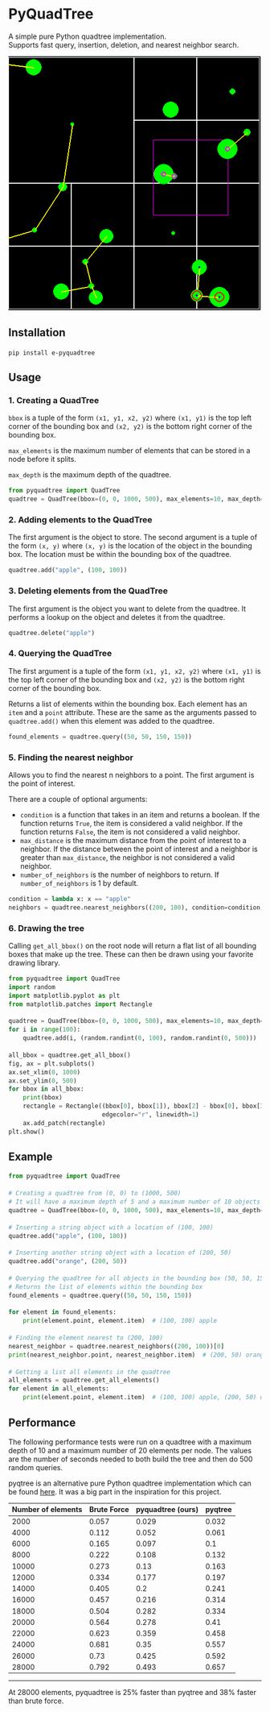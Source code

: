# PyQuadTree  
A simple pure Python quadtree implementation.  
Supports fast query, insertion, deletion, and nearest neighbor search.

![thumbnail](https://github.com/Elan456/pyquadtree/blob/88facad2be5f20196c24711d89753d4a94145009/assets/interactive.png)

## Installation

`pip install e-pyquadtree`


## Usage

### 1. Creating a QuadTree

`bbox` is a tuple of the form `(x1, y1, x2, y2)` where `(x1, y1)` is the top left corner of the bounding box and
`(x2, y2)` is the bottom right corner of the bounding box.  

`max_elements` is the maximum number of elements that can be stored in a node before it splits.  

`max_depth` is the maximum depth of the quadtree.
```python
from pyquadtree import QuadTree
quadtree = QuadTree(bbox=(0, 0, 1000, 500), max_elements=10, max_depth=5)
```

### 2. Adding elements to the QuadTree

The first argument is the object to store.
The second argument is a tuple of the form `(x, y)` where `(x, y)` is the location of the object in the bounding box.
The location must be within the bounding box of the quadtree.
```python
quadtree.add("apple", (100, 100))
```

### 3. Deleting elements from the QuadTree

The first argument is the object you want to delete from the quadtree.
It performs a lookup on the object and deletes it from the quadtree.
```python
quadtree.delete("apple")
```

### 4. Querying the QuadTree

The first argument is a tuple of the form `(x1, y1, x2, y2)` where `(x1, y1)` is the top left corner of the bounding box and
`(x2, y2)` is the bottom right corner of the bounding box.

Returns a list of elements within the bounding box.
Each element has an `item` and a `point` attribute.
These are the same as the arguments passed to `quadtree.add()`
when this element was added to the quadtree.
```python
found_elements = quadtree.query((50, 50, 150, 150))
```

### 5. Finding the nearest neighbor
Allows you to find the nearest n neighbors to a point.
The first argument is the point of interest.

There are a couple of optional arguments:
- `condition` is a function that takes in an item and returns a boolean.
  If the function returns `True`, the item is considered a valid neighbor.
  If the function returns `False`, the item is not considered a valid neighbor.
- `max_distance` is the maximum distance from the point of interest to a neighbor.
  If the distance between the point of interest and a neighbor is greater than `max_distance`,
  the neighbor is not considered a valid neighbor.
- `number_of_neighbors` is the number of neighbors to return.
  If `number_of_neighbors` is 1 by default.


```python
condition = lambda x: x == "apple"
neighbors = quadtree.nearest_neighbors((200, 100), condition=condition, max_distance=100, number_of_neighbors=3)
```

### 6. Drawing the tree
Calling  `get_all_bbox()` on the root node will return a flat list of all bounding boxes that make up the tree.
These can then be drawn using your favorite drawing library.
```python
from pyquadtree import QuadTree
import random
import matplotlib.pyplot as plt
from matplotlib.patches import Rectangle

quadtree = QuadTree(bbox=(0, 0, 1000, 500), max_elements=10, max_depth=5)
for i in range(100):
    quadtree.add(i, (random.randint(0, 100), random.randint(0, 500)))

all_bbox = quadtree.get_all_bbox()
fig, ax = plt.subplots()
ax.set_xlim(0, 1000)
ax.set_ylim(0, 500)
for bbox in all_bbox:
    print(bbox)
    rectangle = Rectangle((bbox[0], bbox[1]), bbox[2] - bbox[0], bbox[3] - bbox[1], fill=False,
                          edgecolor="r", linewidth=1)
    ax.add_patch(rectangle)
plt.show()
```

## Example
```python
from pyquadtree import QuadTree

# Creating a quadtree from (0, 0) to (1000, 500)
# It will have a maximum depth of 5 and a maximum number of 10 objects per node
quadtree = QuadTree(bbox=(0, 0, 1000, 500), max_elements=10, max_depth=5)

# Inserting a string object with a location of (100, 100)
quadtree.add("apple", (100, 100))

# Inserting another string object with a location of (200, 50)
quadtree.add("orange", (200, 50))

# Querying the quadtree for all objects in the bounding box (50, 50, 150, 150)
# Returns the list of elements within the bounding box
found_elements = quadtree.query((50, 50, 150, 150))

for element in found_elements:
    print(element.point, element.item)  # (100, 100) apple

# Finding the element nearest to (200, 100)
nearest_neighbor = quadtree.nearest_neighbors((200, 100))[0]
print(nearest_neighbor.point, nearest_neighbor.item)  # (200, 50) orange

# Getting a list all elements in the quadtree
all_elements = quadtree.get_all_elements()
for element in all_elements:
    print(element.point, element.item)  # (100, 100) apple, (200, 50) orange
```

## Performance
The following performance tests were run on a quadtree with a maximum depth of 10 and
a maximum number of 20 elements per node.
The values are the number of seconds needed to both build the tree and then do 500 random queries.

pyqtree is an alternative pure Python quadtree implementation which can be found
[here](https://pypi.org/project/Pyqtree/). It was a big part in the inspiration
for this project. 


| Number of elements | Brute Force | pyquadtree (ours) | pyqtree |
|--------------------|-------------|-------------------|---------|
| 2000               | 0.057       | 0.029             | 0.032   |
| 4000               | 0.112       | 0.052             | 0.061   |
| 6000               | 0.165       | 0.097             | 0.1     |
| 8000               | 0.222       | 0.108             | 0.132   |
| 10000              | 0.273       | 0.13              | 0.163   |
| 12000              | 0.334       | 0.177             | 0.197   |
| 14000              | 0.405       | 0.2               | 0.241   |
| 16000              | 0.457       | 0.216             | 0.314   |
| 18000              | 0.504       | 0.282             | 0.334   |
| 20000              | 0.564       | 0.278             | 0.41    |
| 22000              | 0.623       | 0.359             | 0.458   |
| 24000              | 0.681       | 0.35              | 0.557   |
| 26000              | 0.73        | 0.425             | 0.592   |
| 28000              | 0.792       | 0.493             | 0.657   |
----------------------------------------------------------------

At 28000 elements, pyquadtree is 25% faster than pyqtree and 38% faster than brute force.
